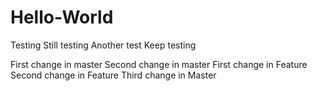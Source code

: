 # Hello-World
Testing
Still testing
Another test
Keep testing

First change in master
Second change in master
First change in Feature
Second change in Feature
Third change in Master
